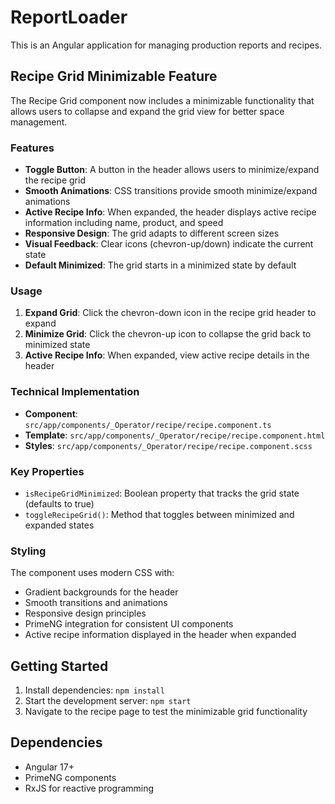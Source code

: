 # ReportLoader

This is an Angular application for managing production reports and recipes.

## Recipe Grid Minimizable Feature

The Recipe Grid component now includes a minimizable functionality that allows users to collapse and expand the grid view for better space management.

### Features

- **Toggle Button**: A button in the header allows users to minimize/expand the recipe grid
- **Smooth Animations**: CSS transitions provide smooth minimize/expand animations
- **Active Recipe Info**: When expanded, the header displays active recipe information including name, product, and speed
- **Responsive Design**: The grid adapts to different screen sizes
- **Visual Feedback**: Clear icons (chevron-up/down) indicate the current state
- **Default Minimized**: The grid starts in a minimized state by default

### Usage

1. **Expand Grid**: Click the chevron-down icon in the recipe grid header to expand
2. **Minimize Grid**: Click the chevron-up icon to collapse the grid back to minimized state
3. **Active Recipe Info**: When expanded, view active recipe details in the header

### Technical Implementation

- **Component**: `src/app/components/_Operator/recipe/recipe.component.ts`
- **Template**: `src/app/components/_Operator/recipe/recipe.component.html`
- **Styles**: `src/app/components/_Operator/recipe/recipe.component.scss`

### Key Properties

- `isRecipeGridMinimized`: Boolean property that tracks the grid state (defaults to true)
- `toggleRecipeGrid()`: Method that toggles between minimized and expanded states

### Styling

The component uses modern CSS with:
- Gradient backgrounds for the header
- Smooth transitions and animations
- Responsive design principles
- PrimeNG integration for consistent UI components
- Active recipe information displayed in the header when expanded

## Getting Started

1. Install dependencies: `npm install`
2. Start the development server: `npm start`
3. Navigate to the recipe page to test the minimizable grid functionality

## Dependencies

- Angular 17+
- PrimeNG components
- RxJS for reactive programming
